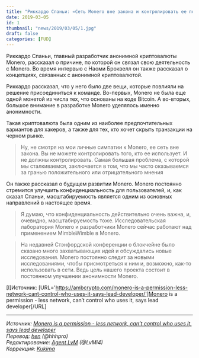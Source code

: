 ```yaml
---
title: "Риккардо Спаньи: «Сеть Monero вне закона и контролировать ее пользователей невозможно»"
date: 2019-03-05
id: 1
thumbnail: "news/2019/03/05/1.jpg"
draft: false
categories: [FUD]
---
```


Риккардо Спаньи, главный разработчик анонимной криптовалюты Monero, рассказал о причине, по которой он связал свою деятельность с Monero. Во время интервью с Наоми Броквелл он также рассказал о концепциях, связанных с анонимной криптовалютой.

Риккардо рассказал, что у него было две вещи, которые повлияли на решение присоединиться к команде. Во-первых, Monero не была еще одной монетой из числа тех, что основаны на коде Bitcoin. А во-вторых, большое внимание в разработке Monero уделялось именно анонимности.

Такая криптовалюта была одним из наиболее предпочтительных вариантов для хакеров, а также для тех, кто хочет скрыть транзакции на черном рынке.

>Ну, не смотря на мои личные симпатии к Monero, ее сеть вне закона. Вы не можете контролировать того, кто ее использует. И не должны контролировать. Самая большая проблема, с которой мы сталкиваемся, заключается в том, что мы часто оказываемся за гранью положительного или отрицательного мнения

Он также рассказал о будущем развитии Monero. Monero постоянно стремится улучшить конфиденциальность для пользователей, и, как сказал Спаньи, масштабируемость является одним из основных направлений в настоящее время.

>Я думаю, что конфиденциальность действительно очень важна, и, очевидно, масштабируемость тоже. Исследовательская лаборатория Monero и разработчики Monero сейчас работают над применением MimbleWimble в Monero.

>На недавней Стэнфордской конференции о блокчейне было сказано много захватывающих идей и обсуждались новые исследования. Monero постоянно следит за новыми исследованиями, чтобы присмотреться к ним и, возможно, как-то использовать в сети. Ведь цель нашего проекта состоит в постоянном улучшении анонимности Monero.

[I]Источник: [URL='https://ambcrypto.com/monero-is-a-permission-less-network-cant-control-who-uses-it-says-lead-developer/']Monero is a permission - less network, can’t control who uses it, says lead developer[/URL]

---
_Источник: [Monero is a permission - less network, can’t control who uses it, says lead developer](https://ambcrypto.com/monero-is-a-permission-less-network-cant-control-who-uses-it-says-lead-developer/)  
Перевод: [hen](https://xmr.ru/members/58/) (@hhhpro)  
Редактирование: [Agent LvM](https://xmr.ru/members/3/) (@LvMi4)  
Коррекция: [Kukima](https://xmr.ru/members/138/)_